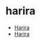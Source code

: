 # harira

 * [Harira](../../index/h/harira-11530.json)
 * [Harira](../../index/h/harira-51174000.json)
